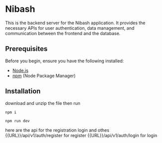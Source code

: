 # Nibash

This is the backend server for the Nibash application. It provides the necessary APIs for user authentication, data management, and communication between the frontend and the database.

## Prerequisites

Before you begin, ensure you have the following installed:
- [Node.js](https://nodejs.org/)
- [npm](https://www.npmjs.com/) (Node Package Manager)

## Installation
download and unzip the file then run
```
npm i

```
```
npm run dev
```

here are the api for the registration login and othes
{{URL}}/api/v1/auth/register for register 
{{URL}}/api/v1/auth/login for login 
